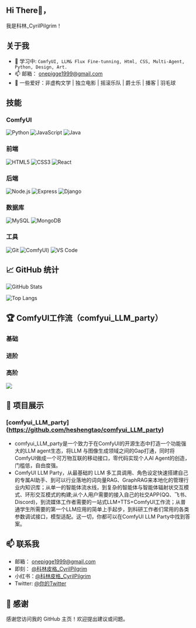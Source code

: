 ## Hi There👋，
我是科林_CyrilPilgrim！

## 关于我
- 🥸 学习中: `ComfyUI, LLM& Flux Fine-tunning, Html, CSS, Multi-Agent, Python, Design, Art. `
- 📫 邮箱： onepigge1999@gmail.com
- 🙌 一些爱好：非虚构文学 | 独立电影 | 摇滚乐队 | 爵士乐 | 播客 | 羽毛球

## 技能
### ComfyUI
![Python](https://img.shields.io/badge/Python-3776AB?style=flat&logo=python&logoColor=white)
![JavaScript](https://img.shields.io/badge/JavaScript-323330?style=flat&logo=javascript&logoColor=F7DF1E)
![Java](https://img.shields.io/badge/Java-007396?style=flat&logo=java&logoColor=white)

### 前端
![HTML5](https://img.shields.io/badge/HTML5-E34F26?style=flat&logo=html5&logoColor=white)
![CSS3](https://img.shields.io/badge/CSS3-1572B6?style=flat&logo=css3&logoColor=white)
![React](https://img.shields.io/badge/React-20232A?style=flat&logo=react&logoColor=61DAFB)

### 后端
![Node.js](https://img.shields.io/badge/Node.js-339933?style=flat&logo=node.js&logoColor=white)
![Express](https://img.shields.io/badge/Express-000000?style=flat&logo=express&logoColor=white)
![Django](https://img.shields.io/badge/Django-092E20?style=flat&logo=django&logoColor=white)

### 数据库
![MySQL](https://img.shields.io/badge/MySQL-4479A1?style=flat&logo=mysql&logoColor=white)
![MongoDB](https://img.shields.io/badge/MongoDB-47A248?style=flat&logo=mongodb&logoColor=white)

### 工具
![Git](https://img.shields.io/badge/Git-F05032?style=flat&logo=git&logoColor=white)
![ComfyUI](https://github.com/comfyanonymous/ComfyUI))
![VS Code](https://img.shields.io/badge/VS%20Code-007ACC?style=flat&logo=visual%20studio%20code&logoColor=white)

## 📈 GitHub 统计
![GitHub Stats](https://github-readme-stats.vercel.app/api?username=你的GitHub用户名&show_icons=true&theme=radical)

![Top Langs](https://github-readme-stats.vercel.app/api/top-langs/?username=你的GitHub用户名&layout=compact&theme=radical)

## 🏆 ComfyUI工作流（comfyui_LLM_party）
### 基础

### 进阶

### 高阶

![](https://github-profile-trophy.vercel.app/?username=你的GitHub用户名&theme=juicyfresh)

## 💼 项目展示
### **[comfyui_LLM_party]**(https://github.com/heshengtao/comfyui_LLM_party)
- comfyui_LLM_party是一个致力于在ComfyUI的开源生态中打造一个功能强大的LLM agent生态，将LLM 与图像生成领域之间的Gap打通，同时将ComfyUI做成一个可万物互联的移动接口，零代码实现个人AI Agent的创造，门槛低，自由度强。
- ComfyUI LLM Party，从最基础的 LLM 多工具调用、角色设定快速搭建自己的专属AI助手、到可以行业落地的词向量RAG、GraphRAG来本地化的管理行业内知识库；从单一的智能体流水线，到复杂的智能体与智能体辐射状交互模式、环形交互模式的构建;从个人用户需要的接入自己的社交APP(QQ、飞书、Discord)，到流媒体工作者需要的一站式LLM+TTS+ComfyUI工作流；从普通学生所需要的第一个LLM应用的简单上手起步，到科研工作者们常用的各类参数调试接口，模型适配。这一切，你都可以在ComfyUI LLM Party中找到答案。


## 📫 联系我
- 邮箱： onepigge1999@gmail.com
- 即刻： [@科林皮格_CyrilPilgrim](https://okjk.co/UCxTwY)
- 小红书：[@科林皮格_CyrilPilgrim](https://www.xiaohongshu.com/user/profile/627deacf0000000021027c38)
- Twitter: [@你的Twitter](https://twitter.com/你的用户名)

## 🤝 感谢
感谢您访问我的 GitHub 主页！欢迎提出建议或问题。



